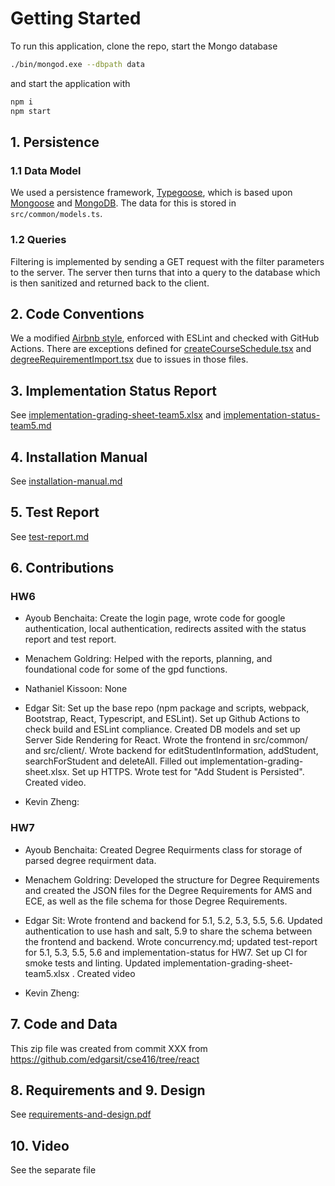 # Getting Started

To run this application, clone the repo, start the Mongo database

```sh
./bin/mongod.exe --dbpath data
```

and start the application with

```sh
npm i
npm start
```

## 1. Persistence

### 1.1 Data Model

We used a persistence framework, [Typegoose](https://typegoose.github.io/typegoose/), which is based upon [Mongoose](https://mongoosejs.com/) and [MongoDB](https://www.mongodb.com/). The data for this is stored in `src/common/models.ts`.

### 1.2 Queries

Filtering is implemented by sending a GET request with the filter parameters to the server. The server then turns that into a query to the database which is then sanitized and returned back to the client.

## 2. Code Conventions

We a modified [Airbnb style](https://github.com/airbnb/javascript), enforced with ESLint and checked with GitHub Actions. There are exceptions defined for [createCourseSchedule.tsx](src/common/createCourseSchedule.tsx) and [degreeRequirementImport.tsx](src/common/degreeRequirementImport.tsx) due to issues in those files.

## 3. Implementation Status Report

See [implementation-grading-sheet-team5.xlsx](implementation-grading-sheet-team5.xlsx) and [implementation-status-team5.md](implementation-status-team5.md)

## 4. Installation Manual

See [installation-manual.md](installation-manual.md)

## 5. Test Report

See [test-report.md](test-report.md)

## 6. Contributions

### HW6

- Ayoub Benchaita: Create the login page, wrote code for google authentication, local authentication, redirects assited with the status report and test report.

- Menachem Goldring: Helped with the reports, planning, and foundational code for some of the gpd functions.

- Nathaniel Kissoon: None

- Edgar Sit: Set up the base repo (npm package and scripts, webpack, Bootstrap, React, Typescript, and ESLint). Set up Github Actions to check build and ESLint compliance. Created DB models and set up Server Side Rendering for React. Wrote the frontend in src/common/ and src/client/. Wrote backend for editStudentInformation, addStudent, searchForStudent and deleteAll. Filled out implementation-grading-sheet.xlsx. Set up HTTPS. Wrote test for "Add Student is Persisted". Created video.

- Kevin Zheng:

### HW7

- Ayoub Benchaita: Created Degree Requirments class for storage of parsed degree requirment data.

- Menachem Goldring: Developed the structure for Degree Requirements and created the JSON files for the Degree Requirements for AMS and ECE, as well as the file schema for those Degree Requirements.

- Edgar Sit: Wrote frontend and backend for 5.1, 5.2, 5.3, 5.5, 5.6. Updated authentication to use hash and salt, 5.9 to share the schema between the frontend and backend. Wrote concurrency.md; updated test-report for 5.1, 5.3, 5.5, 5.6 and implementation-status for HW7. Set up CI for smoke tests and linting. Updated implementation-grading-sheet-team5.xlsx . Created video

- Kevin Zheng:

## 7. Code and Data

This zip file was created from commit XXX from <https://github.com/edgarsit/cse416/tree/react>

## 8. Requirements and 9. Design

See [requirements-and-design.pdf](requirements-and-design.pdf)

## 10. Video

See the separate file
